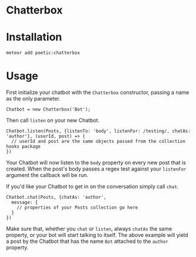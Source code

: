 # Chatterbox

# Installation

`meteor add poetic:chatterbox`

# Usage

First initialize your chatbot with the `Chatterbox` constructor, passing a name as the only parameter.

```
Chatbot = new Chatterbox('Bot');
```

Then call `listen` on your new Chatbot.

```
Chatbot.listen(Posts, {listenTo: 'body', listenFor: /testing/, chatAs: 'author'}, (userId, post) => {
  // userId and post are the same objects passed from the collection hooks package
})
```

Your Chatbot will now listen to the `body` property on every new post that is created. When the post's body passes a regex test against your `listenFor` argument the callback will be run.

If you'd like your Chatbot to get in on the conversation simply call `chat`.

```
Chatbot.chat(Posts, {chatAs: 'author',
  message: {
    // properties of your Posts collection go here
  }
})
```

Make sure that, whether you `chat` or `listen`, always `chatAs` the same property, or your bot will start talking to itself. The above example will yield a post by the Chatbot that has the name `Bot` attached to the `author` property.
